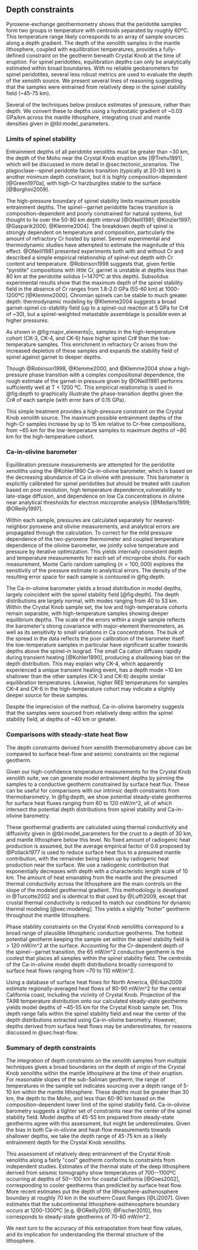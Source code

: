 ## Depth constraints

<!--[[depth]]-->

Pyroxene-exchange geothermometry shows that the peridotite samples form
two groups in temperature with centroids separated by roughly 60ºC.
This temperature range likely corresponds to an array of sample sources
along a depth gradient.
The depth of the xenolith samples in the mantle lithosphere, coupled
with equilibration temperatures, provides a fully-defined constraint on the
geotherm beneath Crystal Knob at the time of eruption. For spinel
peridotites, equilibration depths can only be analytically
estimated within broad boundaries. With no reliable geobarometers for spinel peridotites,
several less robust metrics are used to evaluate the depth of the xenolith
source. We present several lines of reasoning suggesting that the samples were
entrained from relatively deep in the spinel stability field (~45-75 km).

Several of the techniques below produce estimates of pressure, rather than
depth. We convert these to depths using a hydrostatic gradient of ~0.03 GPa/km
across the mantle lithosphere, integrating crust and mantle densities given in
@tbl:model_parameters.

<!--[[ree_temperatures]]-->

### Limits of spinel stability

Entrainment depths of all peridotite xenoliths must be greater than ~30 km,
the depth of the Moho near the Crystal Knob eruption site [@Trehu1991], which
will be discussed in more detail in @sec:tectonic_scenarios. The
plagioclase--spinel peridotite facies transition (typically at 20-30 km) is
another minimum depth constraint, but it is highly composition-dependent
[@Green1970a], with high-Cr harzburgites stable to the surface [@Borghini2009].

The high-pressure boundary of spinel stability limits maximum possible
entrainment depths.
The spinel--garnet peridotite facies transition is
composition-dependent and poorly constrained for
natural systems, but thought to lie over the 50-80 km depth interval
[@ONeill1981; @Kinzler1997; @Gasparik2000; @Klemme2004].
The breakdown depth of spinel is strongly dependent on temperature and composition, particularly
the amount of refractory Cr hosted by spinel.
Several experimental and thermodynamic studies have attempted to
estimate the magnitude of this effect.
@ONeill1981 presented experiments both with and without Cr and described
a simple empirical relationship of spinel-out depth with Cr content and temperature.
@Robinson1998 suggests that, given fertile "pyrolite" compositions with little
Cr, garnet is unstable at depths less than 80 km at the peridotite solidus (~1470ºC at this depth).
Subsolidus experimental results show that the maximum depth of the spinel
stability field in the absence of Cr ranges from 1.8-2.0 GPa (55-60 km) at 1000-1200ºC
[@Klemme2000].
Chromian spinels can be stable to much greater depth:
thermodynamic modeling by @Klemme2004 suggests a broad garnet-spinel
co-stability field (up to a spinel-out reaction at 5 GPa for Cr# of ~30),
but a spinel-weighted metastable assemblage is possible even
at higher pressures.

As shown in @fig:major_elements|c, samples in the high-temperature cohort (CK-3, CK-4, and CK-6) have
higher spinel Cr# than the low-temperature samples. This enrichment in
refractory Cr arises from the increased depletion of these samples and
expands the stability field of spinel against garnet to deeper depths.

Though @Robinson1998, @Klemme2000, and @Klemme2004 show a high-pressure
phase transition with a complex compositional dependence,
the rough estimate of the garnet-in pressure
given by @ONeill1981 performs sufficiently well at T < 1200 ºC.
This empirical relationship is used in @fig:depth to graphically illustrate
the phase-transition depths given the Cr# of each sample (with error
bars of 0.15 GPa).

This simple treatment provides a high-pressure constraint on the Crystal Knob
xenolith source. The
maximum possible entrainment depths of the high-Cr samples increase by
up to 15 km relative to Cr-free compositions, from ~65 km for the
low-temperature samples to maximum depths of ~80 km for the high-temperature cohort.

### Ca-in-olivine barometer

Equilibration pressure measurements are attempted for the peridotite
xenoliths using the @Kohler1990 Ca-in-olivine
barometer, which is based on the decreasing abundance of Ca
in olivine with pressure. This barometer is explicitly calibrated for spinel
peridotites but should be treated with caution based on poor resolution,
high temperature dependence,vulnerability to late-stage diffusion, and dependence on low Ca
concentrations in olivine near analytical thresholds for
electron microprobe analysis [@Medaris1999; @OReilly1997].

Within each sample, pressures are calculated separately for nearest-neighbor
pyroxene and olivine measurements, and analytical errors are propagated through
the calculation.  To correct for the mild pressure dependence of the
two-pyroxene thermometer and coupled temperature dependence of the olivine
barometer, we jointly solve temperature and pressure by iterative optimization.
This yields internally consistent depth and temperature measurements for each
set of microprobe shots. For each measurement, Monte Carlo random sampling
($n=100,000$) explores the sensitivity of the pressure estimate to analytical
errors. The density of the resulting error space for each sample is contoured
in @fig:depth.

The Ca-in-olivine barometer yields a broad distribution in model depths,
largely coincident with the spinel stability field [@fig:depth]. The depth
distributions are largely normal, with modes ranging from 40 to 53 km. Within
the Crystal Knob sample set, the low and high-temperature cohorts remain
separable, with high-temperature samples showing deeper equilibrium depths. The
scale of the errors within a single sample reflects the barometer's strong
covariance with major-element thermometers, as well as its sensitivity to small
variations in Ca concentrations. The bulk of the spread in the data reflects
the poor calibration of the barometer itself: the low-temperature samples in
particular have significant scatter towards depths above the spinel-in isograd.
The small Ca cation diffuses rapidly during transient heating [@Kohler1990],
producing a shallowing bias on the depth distribution. This may explain why
CK-4, which apparently experienced a unique transient heating event, has
a depth mode ~10 km shallower than the other samples (CK-3 and CK-6) despite
similar equilibration temperatures. Likewise, higher REE temperatures for
samples CK-4 and CK-6 in the high-temperature cohort may indicate a slightly
deeper source for these samples.

Despite the imprecision of the method, Ca-in-olivine barometry
suggests that the samples were sourced from relatively deep within the spinel
stability field, at depths of ~40 km or greater.

### Comparisons with steady-state heat flow

The depth constraints derived from xenolith thermobarometry above
can be compared to surface heat-flow and seismic
constraints on the regional geotherm.

Given our high-confidence temperature measurements for the Crystal
Knob xenolith suite, we can generate model entrainment depths
by pinning the samples to a conductive geotherm constrained by surface heat flux.
These can be useful for comparisons with our intrinsic depth constraints from
thermobarometry.
In @fig:depth, we show potential steady-state geotherms for surface heat fluxes
ranging from 60 to 120 mW/m^2, all of which intersect the potential
depth distributions from spinel stability and Ca-in-olivine barometry.

These geothermal gradients are calculated using thermal conductivity and
diffusivity given in @tbl:model_parameters for the crust to a depth of
30 km, and mantle lithosphere below this level.
No fixed amount of radiogenic heat production is assumed, but the average empirical
factor of 0.6 proposed by @Pollack1977 is used to
reduce surface heat flux to a presumed mantle contribution, with
the remainder being taken up by radiogenic heat production near the surface.
We use a radiogenic contribution that exponentially decreases with depth
with a characteristic length scale of 10 km.
The amount of heat emanating from the mantle and the presumed thermal conductivity
across the lithosphere are the main
controls on the slope of the modeled geothermal
gradient. This methodology is developed in @Turcotte2002 and is
identical to that used by @Luffi2009, except that crustal
thermal conductivity is reduced to match our conditions for dynamic
thermal modeling [@sec:modeling]. This yields a slightly "hotter"
geotherm throughout the mantle lithosphere.

Phase stability constraints on the Crystal Knob xenoliths correspond to a broad
range of plausible lithospheric conductive geotherms.
The hottest potential geotherm keeping the sample set within the spinel stability
field is > 120 mW/m^2 at the surface.
Accounting for the Cr-dependent
depth of the spinel--garnet transition, the 65 mW/m^2 conductive geotherm is
the coolest that places all samples within the spinel stability field.
The centroids of the Ca-in-olivine model depth distributions broadly
correspond to surface heat flows ranging from ~70 to 110 mW/m^2.

Using a database of surface heat flows for North America,
@Erkan2009 estimate regionally-averaged heat flows of 80-90 mW/m^2 for the
central California coast, including the vicinity of Crystal Knob.
Projection of the TA98 temperature distribution onto our calculated
steady-state geotherms yields model depths of ~45-55 km for the
Crystal Knob sample set. This depth range falls within the spinel stability field
and near the center of the depth distributions extracted using
Ca-in-olivine barometry. However, depths derived from surface heat flows
may be underestimates, for reasons discussed in @sec:heat-flow.

### Summary of depth constraints

The integration of depth constraints on the xenolith samples from multiple
techniques gives a broad boundaries on the depth of origin of the Crystal
Knob xenoliths within the mantle lithosphere at the time of their eruption. For
reasonable slopes of the sub-Salinian geotherm, the range of temperatures in
the sample set indicates sourcing over a depth range of 5-10 km within the
mantle lithosphere. These depths must be greater than 30 km, the depth to the
Moho, and less than 60-90 km based on the composition-dependent lower limit of
the spinel stability field. Ca-in-olivine barometry suggests a tighter set of
constraints near the center of the spinel stability field. Model depths of
45-55 km prepared from steady-state geotherms agree with this assessment, but
might be underestimates. Given the bias in both Ca-in-olivine and heat-flow
measurements towards shallower depths, we take the depth range of 45-75 km as
a likely entrainment depth for the Crystal Knob xenoliths.

This assessment of relatively deep entrainment of the Crystal Knob xenoliths
along a fairly "cool" geotherm conforms to constraints from independent
studies. Estimates of the thermal state of the deep lithosphere derived from
seismic tomography show temperatures of 700--1100ºC occurring at depths of
50--100 km for coastal California [@Goes2002], corresponding to cooler
geotherms than predicted by surface heat flow. More recent estimates put the
depth of the lithosphere-asthenosphere boundary at roughly 70 km in the
southern Coast Ranges [@Li2007]. Given estimates that the subcontinental
lithosphere-asthenosphere boundary occurs at 1200-1300ºC
[e.g. @OReilly2010; @Fischer2010], this corresponds to steady-state
geotherms of 70-80 mW/m^2.

We next turn to the accuracy of this extrapolation from heat flow values,
and its implication for understanding the thermal structure of the lithosphere.

